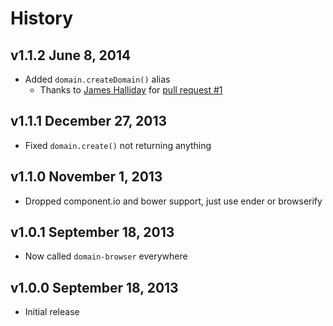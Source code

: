 # History

## v1.1.2 June 8, 2014
- Added `domain.createDomain()` alias
	- Thanks to [James Halliday](https://github.com/substack) for [pull request #1](https://github.com/bevry/domain-browser/pull/1)

## v1.1.1 December 27, 2013
- Fixed `domain.create()` not returning anything

## v1.1.0 November 1, 2013
- Dropped component.io and bower support, just use ender or browserify

## v1.0.1 September 18, 2013
- Now called `domain-browser` everywhere

## v1.0.0 September 18, 2013
- Initial release
